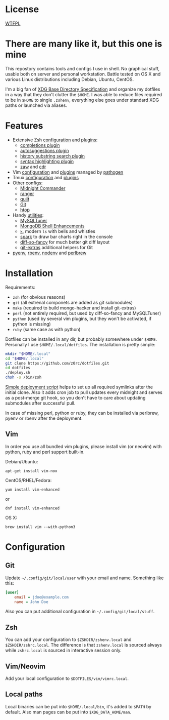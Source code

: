 # License

[WTFPL](COPYING)

# There are many like it, but this one is mine

This repostory contains tools and configs I use in shell. No graphical stuff,
usable both on server and personal workstation. Battle tested on OS X and
various Linux distributions including Debian, Ubuntu, CentOS.

I'm a big fan of [XDG Base Directory
Specification](http://standards.freedesktop.org/basedir-spec/basedir-spec-latest.html)
and organize my dotfiles in a way that they don't clutter the `$HOME`. I was
able to reduce files required to be in `$HOME` to single `.zshenv`, everything
else goes under standard XDG paths or launched via aliases.

# Features

* Extensive Zsh [configuration](zsh/zshrc) and [plugins](zsh/plugins):
  * [completions plugin](https://github.com/zsh-users/zsh-completions)
  * [autosuggestions plugin](https://github.com/tarruda/zsh-autosuggestions)
  * [history substring search plugin](https://github.com/zsh-users/zsh-history-substring-search)
  * [syntax highlighting plugin](https://github.com/zsh-users/zsh-syntax-highlighting)
  * [zaw](https://github.com/zsh-users/zaw) and [cdr](https://github.com/willghatch/zsh-cdr)
* Vim [configuration](vim/vimrc) and [plugins](vim/bundle) managed by [pathogen](https://github.com/tpope/vim-pathogen)
* Tmux [configuration](tmux/tmux.conf) and [plugins](tmux/plugins)
* Other configs:
  * [Midnight Commander](configs/mc.ini)
  * [ranger](configs/ranger)
  * [quilt](configs/quiltrc)
  * [Git](configs/gitconfig)
  * [htop](configs/htoprc)
* Handy [utilities](tools):
  * [MySQLTuner](https://github.com/major/MySQLTuner-perl)
  * [MongoDB Shell Enhancements](https://github.com/TylerBrock/mongo-hacker)
  * [`k`](https://github.com/rimraf/k), modern `ls` with bells and whistles
  * [spark](https://github.com/holman/spark) to draw bar charts right in the console
  * [diff-so-fancy](https://github.com/so-fancy/diff-so-fancy) for much better git diff layout
  * [git-extras](https://github.com/tj/git-extras) additional helpers for Git
* [pyenv](https://github.com/yyuu/pyenv), [rbenv](https://github.com/rbenv/rbenv), [nodenv](https://github.com/nodenv/nodenv) and [perlbrew](https://github.com/gugod/App-perlbrew)

# Installation

Requirements:
* `zsh` (for obvious reasons)
* `git` (all extrenal componets are added as git submodules)
* `make` (required to build mongo-hacker and install git-extras)
* `perl` (not entirely required, but used by diff-so-fancy and MySQLTuner)
* `python` (used by several vim plugins, but they won't be activated, if python is missing)
* `ruby` (same case as with python)

Dotfiles can be installed in any dir, but probably somewhere under `$HOME`.
Personally I use `$HOME/.local/dotfiles`. The installation is pretty simple:
```sh
mkdir "$HOME/.local"
cd "$HOME/.local"
git clone https://github.com/z0rc/dotfiles.git
cd dotfiles
./deploy.sh
chsh -s /bin/zsh
```

[Simple deployment script](deploy.sh) helps to set up all required symlinks
after the initial clone. Also it adds cron job to pull updates every midnight
and serves as a post-merge git hook, so you don't have to care about updating
submodules after successful pull.

In case of missing perl, python or ruby, they can be installed via perlbrew,
pyenv or rbenv after the deployment.

## Vim

In order you use all bundled vim plugins, please install vim (or neovim) with
python, ruby and perl support built-in.

Debian/Ubuntu:
```
apt-get install vim-nox
```

CentOS/RHEL/Fedora:
```
yum install vim-enhanced
```
or
```
dnf install vim-enhanced
```

OS X:
```
brew install vim --with-python3
```


# Configuration

## Git
Update `~/.config/git/local/user` with your email and name. Something like
this:
```ini
[user]
    email = jdoe@example.com
    name = John Doe
```

Also you can put additional configuration in `~/.config/git/local/stuff`.

## Zsh
You can add your configuration to `$ZSHDIR/zshenv.local` and
`$ZSHDIR/zshrc.local`. The difference is that `zshenv.local` is sourced always
while `zshrc.local` is sourced in interactive session only.

## Vim/Neovim
Add your local configuration to `$DOTFILES/vim/vimrc.local`.

## Local paths
Local binaries can be put into `$HOME/.local/bin`, it's added to `$PATH` by
default. Also man pages can be put into `$XDG_DATA_HOME/man`.
